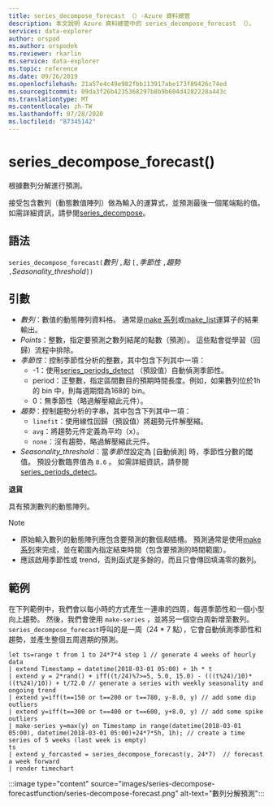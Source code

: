 ```yaml
---
title: series_decompose_forecast （）-Azure 資料總管
description: 本文說明 Azure 資料總管中的 series_decompose_forecast （）。
services: data-explorer
author: orspod
ms.author: orspodek
ms.reviewer: rkarlin
ms.service: data-explorer
ms.topic: reference
ms.date: 09/26/2019
ms.openlocfilehash: 21a57e4c49e982fbb113917abe173f89426c74ed
ms.sourcegitcommit: 09da3f26b4235368297b8b9b604d4282228a443c
ms.translationtype: MT
ms.contentlocale: zh-TW
ms.lasthandoff: 07/28/2020
ms.locfileid: "87345142"
---
```

# <a name="series_decompose_forecast"></a>series_decompose_forecast()

根據數列分解進行預測。

接受包含數列（動態數值陣列）做為輸入的運算式，並預測最後一個尾端點的值。 如需詳細資訊，請參閱[series_decompose](series-decomposefunction.md)。
 
## <a name="syntax"></a>語法

`series_decompose_forecast(`*數列* `,`*點* `[,`*季節性* `,`*趨勢* `,`*Seasonality_threshold*`])`

## <a name="arguments"></a>引數

* *數列*：數值的動態陣列資料格。 通常是[make 系列](make-seriesoperator.md)或[make_list](makelist-aggfunction.md)運算子的結果輸出。
* *Points*：整數，指定要預測之數列結尾的點數（預測）。 這些點會從學習（回歸）流程中排除。
* *季節性*：控制季節性分析的整數，其中包含下列其中一項：
    * -1：使用[series_periods_detect](series-periods-detectfunction.md) （預設值）自動偵測季節性。
    * period：正整數，指定區間數目的預期時間長度。例如，如果數列位於1h 的 bin 中，則每週期間為168的 bin。
    * 0：無季節性（略過解壓縮此元件）。
* *趨勢*：控制趨勢分析的字串，其中包含下列其中一項：
    * `linefit`：使用線性回歸（預設值）將趨勢元件解壓縮。
    * `avg`：將趨勢元件定義為平均（x）。
    * `none`：沒有趨勢，略過解壓縮此元件。
* *Seasonality_threshold*：當*季節性*設定為 [自動偵測] 時，季節性分數的閾值。 預設分數臨界值為 `0.6` 。 如需詳細資訊，請參閱[series_periods_detect](series-periods-detectfunction.md)。

**退貨**

 具有預測數列的動態陣列。

> [!NOTE]
> * 原始輸入數列的動態陣列應包含要預測的數個*點*插槽。 預測通常是使用[make 系列](make-seriesoperator.md)來完成，並在範圍內指定結束時間（包含要預測的時間範圍）。
> * 應該啟用季節性或 trend，否則函式是多餘的，而且只會傳回填滿零的數列。

## <a name="example"></a>範例

在下列範例中，我們會以每小時的方式產生一連串的四周，每週季節性和一個小型向上趨勢。 然後，我們會使用 `make-series` ，並將另一個空白周新增至數列。 `series_decompose_forecast`呼叫的是一周（24 * 7 點），它會自動偵測季節性和趨勢，並產生整個五周週期的預測。

<!-- csl: https://help.kusto.windows.net:443/Samples -->
```kusto
let ts=range t from 1 to 24*7*4 step 1 // generate 4 weeks of hourly data
| extend Timestamp = datetime(2018-03-01 05:00) + 1h * t 
| extend y = 2*rand() + iff((t/24)%7>=5, 5.0, 15.0) - (((t%24)/10)*((t%24)/10)) + t/72.0 // generate a series with weekly seasonality and ongoing trend
| extend y=iff(t==150 or t==200 or t==780, y-8.0, y) // add some dip outliers
| extend y=iff(t==300 or t==400 or t==600, y+8.0, y) // add some spike outliers
| make-series y=max(y) on Timestamp in range(datetime(2018-03-01 05:00), datetime(2018-03-01 05:00)+24*7*5h, 1h); // create a time series of 5 weeks (last week is empty)
ts 
| extend y_forcasted = series_decompose_forecast(y, 24*7)  // forecast a week forward
| render timechart 
```

:::image type="content" source="images/series-decompose-forecastfunction/series-decompose-forecast.png" alt-text="數列分解預測":::
 
